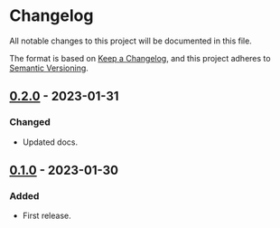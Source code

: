 # Changelog

All notable changes to this project will be documented in this file.

The format is based on [Keep a Changelog](https://keepachangelog.com/en/1.0.0/), and this project adheres
to [Semantic Versioning](https://semver.org/spec/v2.0.0.html).

## [0.2.0](https://github.com/leapwallet/fallback-falooda/releases/tag/v0.2.0) - 2023-01-31

### Changed

- Updated docs.

## [0.1.0](https://github.com/leapwallet/fallback-falooda/releases/tag/v0.1.0) - 2023-01-30

### Added

- First release.

